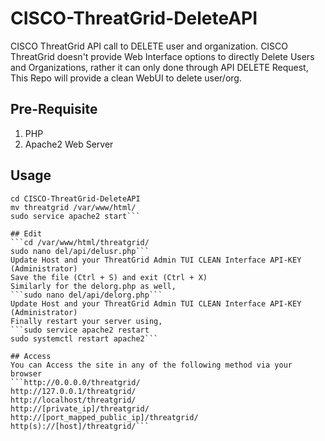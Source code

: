 # CISCO-ThreatGrid-DeleteAPI
CISCO ThreatGrid API call to DELETE user and organization. CISCO ThreatGrid doesn't provide Web Interface options to directly Delete Users and Organizations, rather it can only done through API DELETE Request, This Repo will provide a clean WebUI to delete user/org.

## Pre-Requisite
1. PHP
2. Apache2 Web Server

## Usage
```git clone https://github.com/Tesla369/CISCO-ThreatGrid-DeleteAPI
cd CISCO-ThreatGrid-DeleteAPI
mv threatgrid /var/www/html/
sudo service apache2 start```

## Edit
```cd /var/www/html/threatgrid/
sudo nano del/api/delusr.php```
Update Host and your ThreatGrid Admin TUI CLEAN Interface API-KEY (Administrator)
Save the file (Ctrl + S) and exit (Ctrl + X)
Similarly for the delorg.php as well, 
```sudo nano del/api/delorg.php```
Update Host and your ThreatGrid Admin TUI CLEAN Interface API-KEY (Administrator)
Finally restart your server using,
```sudo service apache2 restart
sudo systemctl restart apache2```

## Access
You can Access the site in any of the following method via your browser
```http://0.0.0.0/threatgrid/
http://127.0.0.1/threatgrid/
http://localhost/threatgrid/
http://[private_ip]/threatgrid/
http://[port_mapped_public_ip]/threatgrid/
http(s)://[host]/threatgrid/```
